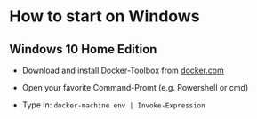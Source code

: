 # How to start on Windows

## Windows 10 Home Edition

- Download and install Docker-Toolbox from [docker.com](https://www.docker.com/products/docker-toolbox)

- Open your favorite Command-Promt (e.g. Powershell or cmd)

- Type in: ``docker-machine env | Invoke-Expression``



